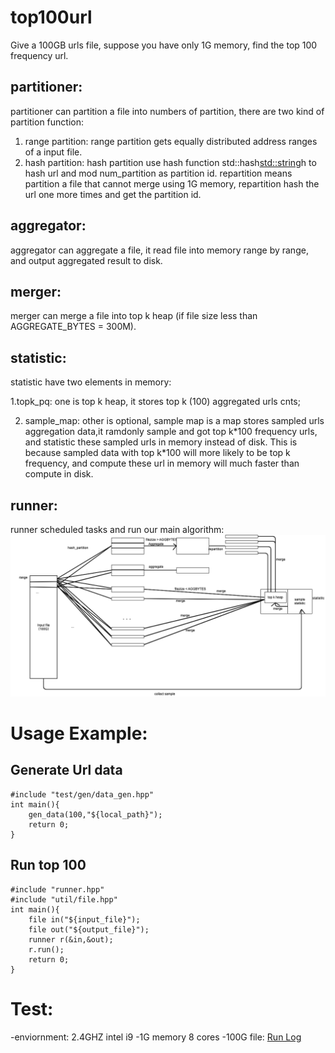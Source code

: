 # top100url
Give a 100GB urls file, suppose you have only 1G memory, find the top 100 frequency url.


## partitioner:
  partitioner can partition a file into numbers of partition, there are two kind of partition function:
  1. range partition:
     range partition gets equally distributed address ranges of a input file.
  2. hash partition:
     hash partition use hash function std::hash<std::string>h to hash url and mod num_partition as partition id. repartition means partition a file that cannot merge using 1G memory, repartition hash the url one more times and get the partition id.
## aggregator:
  aggregator can aggregate a file, it read file into memory range by range, and output aggregated result to disk.
## merger:
  merger can merge a file into top k heap (if file size less than AGGREGATE_BYTES = 300M).
## statistic:
  statistic have two elements in memory: 
  
  1.topk_pq: one is top k heap, it stores top k (100) aggregated urls cnts; 
  
  2. sample_map: other is optional, sample map is a map stores sampled urls aggregation data,it ramdonly sample and got top k\*100 frequency urls, and statistic these sampled urls in memory instead of disk. This is because sampled data with top k\*100 will more likely to be top k frequency, and compute these url in memory will much faster than compute in disk.
## runner:
  runner scheduled tasks and run our main algorithm:
  ![image](https://github.com/nobody0702/top100url/blob/master/pic/Screen%20Shot%202020-04-11%20at%208.43.59%20PM.png)

# Usage Example:
## Generate Url data
   ```
   #include "test/gen/data_gen.hpp"
   int main(){
       gen_data(100,"${local_path}");
       return 0;
   }
   ```
## Run top 100
   ```
   #include "runner.hpp"
   #include "util/file.hpp"
   int main(){
       file in("${input_file}");
       file out("${output_file}");
       runner r(&in,&out);
       r.run();
       return 0;
   }
   ```
# Test:
  -enviornment: 2.4GHZ intel i9
  -1G memory 8 cores
  -100G file: [Run Log](https://github.com/nobody0702/top100url/blob/master/src/test/data/log/run.log)

